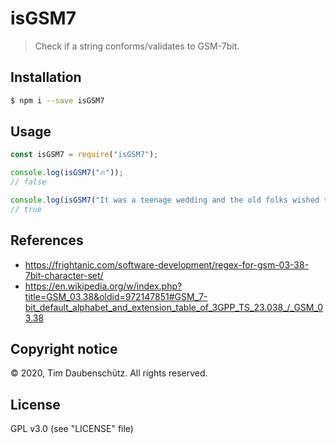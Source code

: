 # isGSM7

> Check if a string conforms/validates to GSM-7bit.

## Installation

```bash
$ npm i --save isGSM7
```

## Usage

```js
const isGSM7 = require("isGSM7");

console.log(isGSM7("🔥"));
// false

console.log(isGSM7("It was a teenage wedding and the old folks wished them well"));
// true
```

## References

- https://frightanic.com/software-development/regex-for-gsm-03-38-7bit-character-set/
- https://en.wikipedia.org/w/index.php?title=GSM_03.38&oldid=972147851#GSM_7-bit_default_alphabet_and_extension_table_of_3GPP_TS_23.038_/_GSM_03.38

## Copyright notice

© 2020, Tim Daubenschütz. All rights reserved.

## License

GPL v3.0 (see "LICENSE" file)

